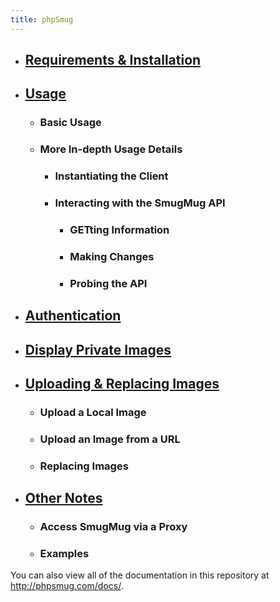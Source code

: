 ```yaml
---
title: phpSmug
---
```


- ## [Requirements & Installation](installation.md)
- ## [Usage](usage.md)
  - ### Basic Usage
  - ### More In-depth Usage Details
    - ### Instantiating the Client
    - ### Interacting with the SmugMug API
      - ### GETting Information
      - ### Making Changes
      - ### Probing the API
- ## [Authentication](authentication.md)
- ## [Display Private Images](private-images.md)
- ## [Uploading & Replacing Images](uploading.md)
  - ### Upload a Local Image
  - ### Upload an Image from a URL
  - ### Replacing Images
- ## [Other Notes](other.md)
  - ### Access SmugMug via a Proxy
  - ### Examples

You can also view all of the documentation in this repository at http://phpsmug.com/docs/.
